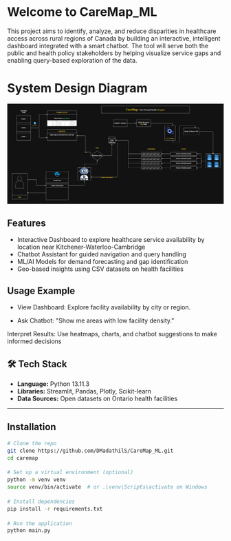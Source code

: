 # Welcome to CareMap_ML

This project aims to identify, analyze, and reduce disparities in healthcare access across rural regions of Canada by building an interactive, intelligent dashboard integrated with a smart chatbot. The tool will serve both the public and health policy stakeholders by helping visualize service gaps and enabling query-based exploration of the data.

# System Design Diagram

![alt text](Documents/images/CareMap.jpg)

## Features

- Interactive Dashboard to explore healthcare service availability by location near Kitchener-Waterloo-Cambridge
- Chatbot Assistant for guided navigation and query handling
- ML/AI Models for demand forecasting and gap identification
- Geo-based insights using CSV datasets on health facilities

## Usage Example

- View Dashboard: Explore facility availability by city or region.

- Ask Chatbot: "Show me areas with low facility density."

Interpret Results: Use heatmaps, charts, and chatbot suggestions to make informed decisions

## 🛠️ Tech Stack

- **Language:** Python 13.11.3
- **Libraries:** Streamlit, Pandas, Plotly, Scikit-learn
- **Data Sources:** Open datasets on Ontario health facilities

---

## Installation

```bash
# Clone the repo
git clone https://github.com/DMadathilS/CareMap_ML.git
cd caremap

# Set up a virtual environment (optional)
python -m venv venv
source venv/bin/activate  # or .\venv\Scripts\activate on Windows

# Install dependencies
pip install -r requirements.txt

# Run the application
python main.py

```
